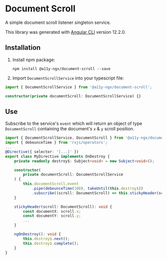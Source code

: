 # Document Scroll

A simple document scroll listener singleton service.

This library was generated with [Angular CLI](https://github.com/angular/angular-cli) version 12.2.0.

## Installation

1. Install npm package:

   `npm install @a11y-ngx/document-scroll --save`

2. Import `DocumentScrollService` into your typescript file:

```typescript
import { DocumentScrollService } from '@a11y-ngx/document-scroll';

constructor(private documentScroll: DocumentScrollService) {}
```

## Use

Subscribe to the service's `event` which will return an object of type `DocumentScroll` containing the document's `x` & `y` scroll position.

```typescript
import { DocumentScrollService, DocumentScroll } from '@a11y-ngx/document-scroll';
import { debounceTime } from 'rxjs/operators';
...
@Directive({ selector: '[...]' })
export class MyDirective implements OnDestroy {
    private readonly destroy$: Subject<void> = new Subject<void>();

    constructor(
        private documentScroll: DocumentScrollService
    ) {
        this.documentScroll.event
            .pipe(debounceTime(100), takeUntil(this.destroy$))
            .subscribe((scroll: DocumentScroll) => this.stickyHeader(scroll));
    }

    stickyHeader(scroll: DocumentScroll): void {
        const documentX: scroll.x;
        const documentY: scroll.y;
        ...
    }

    ngOnDestroy(): void {
        this.destroy$.next();
        this.destroy$.complete();
    }
}
```
